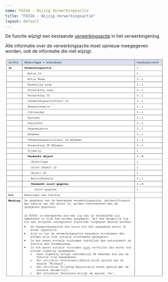 ```yaml
---
name: F8316 - Wijzig Verwerkingsactie
title: "F8316 - Wijzig Verwerkingsactie"
layout: default
---
```

De functie wijzigt een bestaande [verwerkingsactie](../../../gegevenswoordenboek/objecttypen/Verwerkingsactie.md) in het verwerkingenlog.

Alle informatie over de verwerkingsactie moet opnieuw meegegeven worden, ook de informatie die niet wijzigt.

<img src="./_assets/8316_1.png" alt="" width="700"/>
